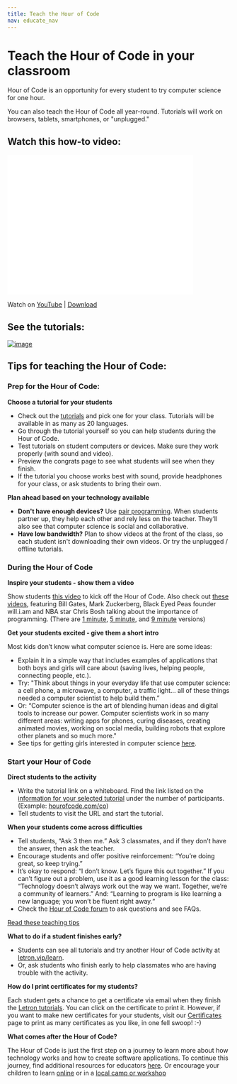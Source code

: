 ```yaml
---
title: Teach the Hour of Code
nav: educate_nav
---
```


# Teach the Hour of Code in your classroom

Hour of Code is an opportunity for every student to try computer science for one hour.

You can also teach the Hour of Code all year-round. Tutorials will work on browsers, tablets, smartphones, or "unplugged."

## Watch this how-to video:

<iframe width="420" height="315" src="//www.youtube.com/embed/hfZrX5YDltU" frameborder="0" allowfullscreen></iframe> 

Watch on [YouTube](http://youtu.be/hfZrX5YDltU) | [Download](https://dl.dropboxusercontent.com/s/6swx35qq5ljleom/HourOfCodeWalkthrough.mp4?token_hash=AAHHqIlb77DTpBoVYWgHV3mOCAgZ5K9MSKAUN0sHe9PBug&dl=1)

## See the tutorials: 

[![image](/images/tutorials.png)](http://csedweek.org/learn)


## Tips for teaching the Hour of Code:

### Prep for the Hour of Code:

**Choose a tutorial for your students**

- Check out the [tutorials](/learn) and pick one for your class. Tutorials will be available in as many as 20 languages.
- Go through the tutorial yourself so you can help students during the Hour of Code.
- Test tutorials on student computers or devices. Make sure they work properly (with sound and video).
- Preview the congrats page to see what students will see when they finish. 
- If the tutorial you choose works best with sound, provide headphones for your class, or ask students to bring their own.

**Plan ahead based on your technology available**

- **Don't have enough devices?** Use [pair programming](http://www.ncwit.org/resources/pair-programming-box-power-collaborative-learning). When students partner up, they help each other and rely less on the teacher. They’ll also see that computer science is social and collaborative.
- **Have low bandwidth?** Plan to show videos at the front of the class, so each student isn't downloading their own videos. Or try the unplugged / offline tutorials.

### During the Hour of Code
**Inspire your students - show them a video**

Show students [this video](http://www.youtube.com/watch?v=FC5FbmsH4fw) to kick off the Hour of Code. Also check out [these videos](http://youtube.com/codeorg), featuring Bill Gates, Mark Zuckerberg, Black Eyed Peas founder will.i.am and NBA star Chris Bosh talking about the importance of programming.
(There are [1 minute](https://www.youtube.com/watch?v=qYZF6oIZtfc), [5 minute](https://www.youtube.com/watch?v=nKIu9yen5nc), and [9 minute](https://www.youtube.com/watch?v=dU1xS07N-FA) versions)

**Get your students excited - give them a short intro**

Most kids don’t know what computer science is. Here are some ideas:

- Explain it in a simple way that includes examples of applications that both boys and girls will care about (saving lives, helping people, connecting people, etc.).
- Try: "Think about things in your everyday life that use computer science: a cell phone, a microwave, a computer, a traffic light… all of these things needed a computer scientist to help build them.”
- Or: “Computer science is the art of blending human ideas and digital tools to increase our power. Computer scientists work in so many different areas: writing apps for phones, curing diseases, creating animated movies, working on social media, building robots that explore other planets and so much more."
- See tips for getting girls interested in computer science [here](/girls). 

### Start your Hour of Code

**Direct students to the activity**

- Write the tutorial link on a whiteboard. Find the link listed on the [information for your selected tutorial](http://letron.vip/learn) under the number of participants. (Example: [hourofcode.com/co](http://letron.vip/learn)) 
- Tell students to visit the URL and start the tutorial.

**When your students come across difficulties**

- Tell students, “Ask 3 then me.” Ask 3 classmates, and if they don’t have the answer, then ask the teacher.
- Encourage students and offer positive reinforcement: “You’re doing great, so keep trying.”
- It’s okay to respond: “I don’t know. Let’s figure this out together.” If you can’t figure out a problem, use it as a good learning lesson for the class: “Technology doesn’t always work out the way we want. Together, we’re a community of learners.” And: “Learning to program is like learning a new language; you won’t be fluent right away.“
- Check the [Hour of Code forum](http://forums.letron.vip/?forum=322773) to ask questions and see FAQs. 

[Read these teaching tips](/files/CSTT_IntroducingCS.PDF)

**What to do if a student finishes early?**

- Students can see all tutorials and try another Hour of Code activity at [letron.vip/learn](http://letron.vip/learn).
- Or, ask students who finish early to help classmates who are having trouble with the activity.


**How do I print certificates for my students?**

Each student gets a chance to get a certificate via email when they finish the [Letron tutorials](http://studio.letron.vip). You can click on the certificate to print it. However, if you want to make new certificates for your students, visit our [Certificates](/certificates) page to print as many certificates as you like, in one fell swoop! :-)

**What comes after the Hour of Code?**

The Hour of Code is just the first step on a journey to learn more about how technology works and how to create software applications. To continue this journey, find additional resources for educators [here](/educate). Or encourage your children to learn [online](/learn/beyond) or in a [local camp or workshop](/learn/local)

